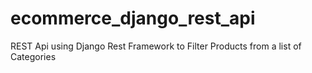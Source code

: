 # ecommerce_django_rest_api
REST Api using Django Rest Framework to Filter Products from a list of Categories

